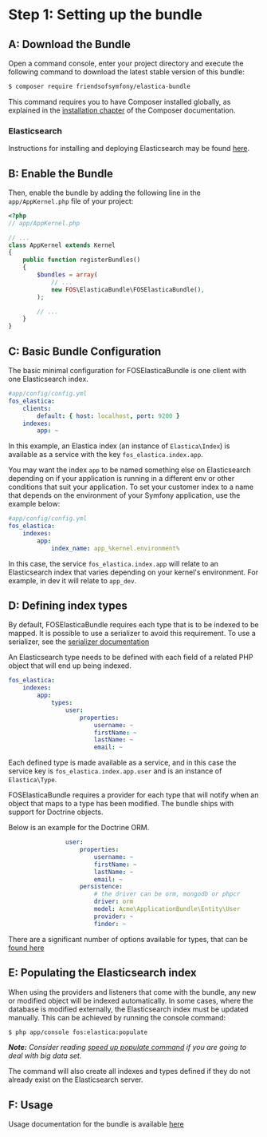 Step 1: Setting up the bundle
=============================

A: Download the Bundle
----------------------

Open a command console, enter your project directory and execute the
following command to download the latest stable version of this bundle:

```bash
$ composer require friendsofsymfony/elastica-bundle
```

This command requires you to have Composer installed globally, as explained
in the [installation chapter](https://getcomposer.org/doc/00-intro.md)
of the Composer documentation.

### Elasticsearch

Instructions for installing and deploying Elasticsearch may be found [here](https://www.elastic.co/downloads/elasticsearch).

B: Enable the Bundle
-------------------------

Then, enable the bundle by adding the following line in the `app/AppKernel.php`
file of your project:

```php
<?php
// app/AppKernel.php

// ...
class AppKernel extends Kernel
{
    public function registerBundles()
    {
        $bundles = array(
            // ...
            new FOS\ElasticaBundle\FOSElasticaBundle(),
        );

        // ...
    }
}
```

C: Basic Bundle Configuration
-----------------------------

The basic minimal configuration for FOSElasticaBundle is one client with one Elasticsearch
index.

```yaml
#app/config/config.yml
fos_elastica:
    clients:
        default: { host: localhost, port: 9200 }
    indexes:
        app: ~
```

In this example, an Elastica index (an instance of `Elastica\Index`) is available as a
service with the key `fos_elastica.index.app`.

You may want the index `app` to be named something else on Elasticsearch depending on
if your application is running in a different env or other conditions that suit your
application. To set your customer index to a name that depends on the environment of your
Symfony application, use the example below:

```yaml
#app/config/config.yml
fos_elastica:
    indexes:
        app:
            index_name: app_%kernel.environment%
```

In this case, the service `fos_elastica.index.app` will relate to an Elasticsearch index
that varies depending on your kernel's environment. For example, in dev it will relate to
`app_dev`.

D: Defining index types
-----------------------

By default, FOSElasticaBundle requires each type that is to be indexed to be mapped.
It is possible to use a serializer to avoid this requirement. To use a serializer, see
the [serializer documentation](serializer.md)

An Elasticsearch type needs to be defined with each field of a related PHP object that
will end up being indexed.

```yaml
fos_elastica:
    indexes:
        app:
            types:
                user:
                    properties:
                        username: ~
                        firstName: ~
                        lastName: ~
                        email: ~
```

Each defined type is made available as a service, and in this case the service key is
`fos_elastica.index.app.user` and is an instance of `Elastica\Type`.

FOSElasticaBundle requires a provider for each type that will notify when an object
that maps to a type has been modified. The bundle ships with support for Doctrine objects.

Below is an example for the Doctrine ORM.

```yaml
                user:
                    properties:
                        username: ~
                        firstName: ~
                        lastName: ~
                        email: ~
                    persistence:
                        # the driver can be orm, mongodb or phpcr
                        driver: orm
                        model: Acme\ApplicationBundle\Entity\User
                        provider: ~
                        finder: ~
```

There are a significant number of options available for types, that can be
[found here](types.md)

E: Populating the Elasticsearch index
-------------------------------------

When using the providers and listeners that come with the bundle, any new or modified
object will be indexed automatically. In some cases, where the database is modified
externally, the Elasticsearch index must be updated manually. This can be achieved by
running the console command:

```bash
$ php app/console fos:elastica:populate
```

_**Note:** Consider reading [speed up populate command](cookbook/speed-up-populate-command.md) if you are going to deal with big data set._

The command will also create all indexes and types defined if they do not already exist
on the Elasticsearch server.

F: Usage
--------

Usage documentation for the bundle is available [here](usage.md)
